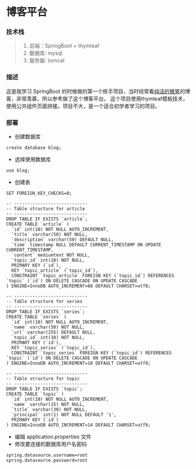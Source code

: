 # 博客平台

### 技术栈
> 1. 后端：SpringBoot + thymleaf
> 2. 数据库: mysql
> 3. 服务器: tomcat

### 描述
这是我学习 SpringBoot 的时候做的第一个练手项目，当时经常看[纯洁的微笑](http://www.ityouknow.com/)的博客，非常羡慕，所以参考做了这个博客平台。
这个项目使用thymleaf模板技术， 使用公共组件页面拼接。项目不大，是一个适合初学者学习的项目。

### 部署
- 创建数据库
```
create database blog;
```
- 选择使用数据库
```
use blog;
```
- 创建表
```
SET FOREIGN_KEY_CHECKS=0;

-- ----------------------------
-- Table structure for article
-- ----------------------------
DROP TABLE IF EXISTS `article`;
CREATE TABLE `article` (
  `id` int(10) NOT NULL AUTO_INCREMENT,
  `title` varchar(50) NOT NULL,
  `description` varchar(50) DEFAULT NULL,
  `time` timestamp NULL DEFAULT CURRENT_TIMESTAMP ON UPDATE CURRENT_TIMESTAMP,
  `content` mediumtext NOT NULL,
  `topic_id` int(10) NOT NULL,
  PRIMARY KEY (`id`),
  KEY `topic_article` (`topic_id`),
  CONSTRAINT `topic_article` FOREIGN KEY (`topic_id`) REFERENCES `topic` (`id`) ON DELETE CASCADE ON UPDATE CASCADE
) ENGINE=InnoDB AUTO_INCREMENT=68 DEFAULT CHARSET=utf8;

-- ----------------------------
-- Table structure for series
-- ----------------------------
DROP TABLE IF EXISTS `series`;
CREATE TABLE `series` (
  `id` int(10) NOT NULL AUTO_INCREMENT,
  `name` varchar(50) NOT NULL,
  `url` varchar(255) DEFAULT NULL,
  `topic_id` int(10) NOT NULL,
  PRIMARY KEY (`id`),
  KEY `topic_series` (`topic_id`),
  CONSTRAINT `topic_series` FOREIGN KEY (`topic_id`) REFERENCES `topic` (`id`) ON DELETE CASCADE ON UPDATE CASCADE
) ENGINE=InnoDB AUTO_INCREMENT=10 DEFAULT CHARSET=utf8;

-- ----------------------------
-- Table structure for topic
-- ----------------------------
DROP TABLE IF EXISTS `topic`;
CREATE TABLE `topic` (
  `id` int(10) NOT NULL AUTO_INCREMENT,
  `name` varchar(15) NOT NULL,
  `title` varchar(30) NOT NULL,
  `principal` int(1) NOT NULL DEFAULT '1',
  PRIMARY KEY (`id`)
) ENGINE=InnoDB AUTO_INCREMENT=14 DEFAULT CHARSET=utf8;
```
- 编辑 application.properties 文件
- 修改要连接的数据库用户名密码
```
spring.datasource.username=root
spring.datasource.password=root
```
